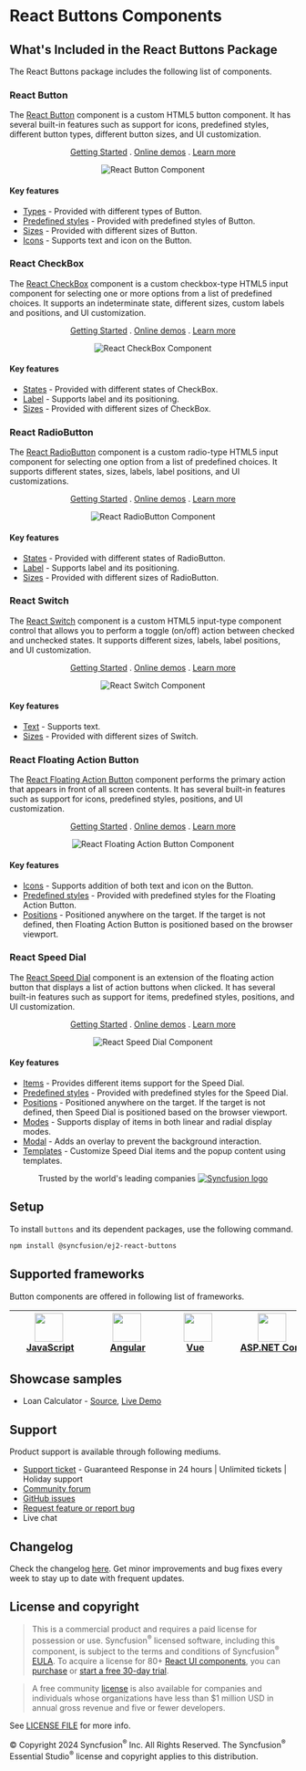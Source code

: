 # React Buttons Components

## What's Included in the React Buttons Package

The React Buttons package includes the following list of components.

### React Button

The [React Button](https://www.syncfusion.com/react-components/react-button?utm_source=npm&utm_medium=listing&utm_campaign=react-buttons-npm) component is a custom HTML5 button component. It has several built-in features such as support for icons, predefined styles, different button types, different button sizes, and UI customization.

<p align="center">
    <a href="https://ej2.syncfusion.com/react/documentation/button/getting-started/?utm_source=npm&utm_medium=listing&utm_campaign=react-buttons-npm">Getting Started</a> .
    <a href="https://ej2.syncfusion.com/react/demos/?utm_source=npm&utm_medium=listing&utm_campaign=react-buttons-npm#/bootstrap5/button/default">Online demos</a> .
    <a href="https://www.syncfusion.com/react-components/react-button?utm_source=npm&utm_medium=listing&utm_campaign=react-buttons-npm">Learn more</a>
</p>

<p align="center">
<img alt="React Button Component" src="https://raw.githubusercontent.com/SyncfusionExamples/nuget-img/master/react/react-button.png">
</p>

#### Key features

* [Types](https://ej2.syncfusion.com/react/documentation/button/types-and-styles#button-types) - Provided with different types of Button.
* [Predefined styles](https://ej2.syncfusion.com/react/documentation/button/types-and-styles#button-styles) - Provided with predefined styles of Button.
* [Sizes](https://ej2.syncfusion.com/react/documentation/button/types-and-styles#button-size) - Provided with different sizes of Button.
* [Icons](https://ej2.syncfusion.com/react/documentation/button/types-and-styles#icons) - Supports text and icon on the Button.

### React CheckBox

The [React CheckBox](https://www.syncfusion.com/react-components/react-checkbox?utm_source=npm&utm_medium=listing&utm_campaign=react-buttons-npm) component is a custom checkbox-type HTML5 input component for selecting one or more options from a list of predefined choices. It supports an indeterminate state, different sizes, custom labels and positions, and UI customization.

<p align="center">
    <a href="https://ej2.syncfusion.com/react/documentation/check-box/getting-started/?utm_source=npm&utm_medium=listing&utm_campaign=react-buttons-npm">Getting Started</a> .
    <a href="https://ej2.syncfusion.com/react/demos/?utm_source=npm&utm_medium=listing&utm_campaign=react-buttons-npm#/bootstrap5/button/checkbox">Online demos</a> .
    <a href="https://www.syncfusion.com/react-components/react-checkbox?utm_source=npm&utm_medium=listing&utm_campaign=react-buttons-npm">Learn more</a>
</p>

<p align="center">
<img alt="React CheckBox Component" src="https://raw.githubusercontent.com/SyncfusionExamples/nuget-img/master/react/react-checkbox.png">
</p>

#### Key features

* [States](https://ej2.syncfusion.com/react/documentation/check-box/getting-started#change-the-checkbox-state) - Provided with different states of CheckBox.
* [Label](https://ej2.syncfusion.com/react/documentation/check-box/label-and-size#label) - Supports label and its positioning.
* [Sizes](https://ej2.syncfusion.com/react/documentation/check-box/label-and-size#size) - Provided with different sizes of CheckBox.

### React RadioButton

The [React RadioButton](https://www.syncfusion.com/react-components/react-radio-button?utm_source=npm&utm_medium=listing&utm_campaign=react-buttons-npm) component is a custom radio-type HTML5 input component for selecting one option from a list of predefined choices. It supports different states, sizes, labels, label positions, and UI customizations.

<p align="center">
    <a href="https://ej2.syncfusion.com/react/documentation/radio-button/getting-started/?utm_source=npm&utm_medium=listing&utm_campaign=react-buttons-npm">Getting Started</a> .
    <a href="https://ej2.syncfusion.com/react/demos/?utm_source=npm&utm_medium=listing&utm_campaign=react-buttons-npm#/bootstrap5/button/radio-button">Online demos</a> .
    <a href="https://www.syncfusion.com/react-components/react-radio-button?utm_source=npm&utm_medium=listing&utm_campaign=react-buttons-npm">Learn more</a>
</p>

<p align="center">
<img alt="React RadioButton Component" src="https://raw.githubusercontent.com/SyncfusionExamples/nuget-img/master/react/react-radio-button.png">
</p>

#### Key features

* [States](https://ej2.syncfusion.com/react/documentation/radio-button/getting-started#change-the-radiobutton-state) - Provided with different states of RadioButton.
* [Label](https://ej2.syncfusion.com/react/documentation/radio-button/label-and-size#label) - Supports label and its positioning.
* [Sizes](https://ej2.syncfusion.com/react/documentation/radio-button/label-and-size#size) - Provided with different sizes of RadioButton.

### React Switch

The [React Switch](https://www.syncfusion.com/react-components/react-toggle-switch-button?utm_source=npm&utm_medium=listing&utm_campaign=react-buttons-npm) component is a custom HTML5 input-type component control that allows you to perform a toggle (on/off) action between checked and unchecked states. It supports different sizes, labels, label positions, and UI customization.

<p align="center">
    <a href="https://ej2.syncfusion.com/react/documentation/switch/getting-started/?utm_source=npm&utm_medium=listing&utm_campaign=react-buttons-npm">Getting Started</a> .
    <a href="https://ej2.syncfusion.com/react/demos/?utm_source=npm&utm_medium=listing&utm_campaign=react-buttons-npm#/bootstrap5/button/switch">Online demos</a> .
    <a href="https://www.syncfusion.com/react-components/react-toggle-switch-button?utm_source=npm&utm_medium=listing&utm_campaign=react-buttons-npm">Learn more</a>
</p>

<p align="center">
<img alt="React Switch Component" src="https://raw.githubusercontent.com/SyncfusionExamples/nuget-img/master/react/react-toggle-switch-button.png">
</p>

#### Key features

* [Text](https://ej2.syncfusion.com/react/documentation/switch/getting-started#set-text-on-switch) - Supports text.
* [Sizes](https://ej2.syncfusion.com/react/documentation/switch/how-to#change-size) - Provided with different sizes of Switch.

### React Floating Action Button

The [React Floating Action Button](https://www.syncfusion.com/react-components/react-fab?utm_source=npm&utm_medium=listing&utm_campaign=react-buttons-npm) component performs the primary action that appears in front of all screen contents. It has several built-in features such as support for icons, predefined styles, positions, and UI customization.

<p align="center">
    <a href="https://ej2.syncfusion.com/react/documentation/floating-action-button/getting-started/?utm_source=npm&utm_medium=listing&utm_campaign=react-buttons-npm">Getting Started</a> .
    <a href="https://ej2.syncfusion.com/react/demos/?utm_source=npm&utm_medium=listing&utm_campaign=react-buttons-npm#/bootstrap5/floating-action-button/overview">Online demos</a> .
    <a href="https://www.syncfusion.com/react-components/react-fab?utm_source=npm&utm_medium=listing&utm_campaign=react-buttons-npm">Learn more</a>
</p>

<p align="center">
<img alt="React Floating Action Button Component" src="https://raw.githubusercontent.com/SyncfusionExamples/nuget-img/master/react/react-fab.png">
</p>

#### Key features

* [Icons](https://ej2.syncfusion.com/react/documentation/floating-action-button/icons) - Supports addition of both text and icon on the Button.
* [Predefined styles](https://ej2.syncfusion.com/react/documentation/floating-action-button/styles) - Provided with predefined styles for the Floating Action Button.
* [Positions](https://ej2.syncfusion.com/react/documentation/floating-action-button/positions) - Positioned anywhere on the target. If the target is not defined, then Floating Action Button is positioned based on the browser viewport.

### React Speed Dial

The [React Speed Dial](https://www.syncfusion.com/react-components/react-speed-dial?utm_source=npm&utm_medium=listing&utm_campaign=react-buttons-npm) component is an extension of the floating action button that displays a list of action buttons when clicked. It has several built-in features such as support for items, predefined styles, positions, and UI customization.

<p align="center">
    <a href="https://ej2.syncfusion.com/react/documentation/speed-dial/getting-started/?utm_source=npm&utm_medium=listing&utm_campaign=react-buttons-npm">Getting Started</a> .
    <a href="https://ej2.syncfusion.com/react/demos/?utm_source=npm&utm_medium=listing&utm_campaign=react-buttons-npm#/bootstrap5/speed-dial/default">Online demos</a> .
    <a href="https://www.syncfusion.com/react-components/react-speed-dial?utm_source=npm&utm_medium=listing&utm_campaign=react-buttons-npm">Learn more</a>
</p>

<p align="center">
<img alt="React Speed Dial Component" src="https://raw.githubusercontent.com/SyncfusionExamples/nuget-img/master/react/react-speeddial.gif">
</p>

#### Key features

* [Items](https://ej2.syncfusion.com/react/documentation/speed-dial/items) - Provides different items support for the Speed Dial.
* [Predefined styles](https://ej2.syncfusion.com/react/documentation/speed-dial/styles) - Provided with predefined styles for the Speed Dial.
* [Positions](https://ej2.syncfusion.com/react/documentation/speed-dial/positions) - Positioned anywhere on the target. If the target is not defined, then Speed Dial is positioned based on the browser viewport.
* [Modes](https://ej2.syncfusion.com/react/documentation/speed-dial/display-modes) - Supports display of items in both linear and radial display modes.
* [Modal](https://ej2.syncfusion.com/react/documentation/speed-dial/modal) - Adds an overlay to prevent the background interaction.
* [Templates](https://ej2.syncfusion.com/react/documentation/speed-dial/template) - Customize Speed Dial items and the popup content using templates.

<p align="center">
Trusted by the world's leading companies
  <a href="https://www.syncfusion.com/">
    <img src="https://raw.githubusercontent.com/SyncfusionExamples/nuget-img/master/syncfusion/syncfusion-trusted-companies.webp" alt="Syncfusion logo">
  </a>
</p>

## Setup

To install `buttons` and its dependent packages, use the following command.

```sh
npm install @syncfusion/ej2-react-buttons
```

## Supported frameworks

Button components are offered in following list of frameworks.

| [<img src="https://ej2.syncfusion.com/github/images/js.svg" height="50" />](https://www.syncfusion.com/javascript-ui-controls?utm_medium=listing&utm_source=github)<br/>&nbsp;&nbsp;&nbsp;&nbsp;&nbsp;[JavaScript](https://www.syncfusion.com/javascript-ui-controls?utm_medium=listing&utm_source=github)&nbsp;&nbsp;&nbsp;&nbsp; | [<img src="https://ej2.syncfusion.com/github/images/angular-new.svg"  height="50" />](https://www.syncfusion.com/angular-components/?utm_medium=listing&utm_source=github)<br/>&nbsp;&nbsp;&nbsp;&nbsp;&nbsp;&nbsp;&nbsp;[Angular](https://www.syncfusion.com/angular-components/?utm_medium=listing&utm_source=github)&nbsp;&nbsp;&nbsp;&nbsp;&nbsp;&nbsp; | [<img src="https://ej2.syncfusion.com/github/images/vue.svg" height="50" />](https://www.syncfusion.com/vue-ui-components?utm_medium=listing&utm_source=github)<br/>&nbsp;&nbsp;&nbsp;&nbsp;&nbsp;&nbsp;&nbsp;[Vue](https://www.syncfusion.com/vue-ui-components?utm_medium=listing&utm_source=github)&nbsp;&nbsp;&nbsp;&nbsp;&nbsp;&nbsp;&nbsp;&nbsp;&nbsp; | [<img src="https://ej2.syncfusion.com/github/images/netcore.svg" height="50" />](https://www.syncfusion.com/aspnet-core-ui-controls?utm_medium=listing&utm_source=github)<br/>&nbsp;&nbsp;[ASP.NET&nbsp;Core](https://www.syncfusion.com/aspnet-core-ui-controls?utm_medium=listing&utm_source=github)&nbsp;&nbsp; | [<img src="https://ej2.syncfusion.com/github/images/netmvc.svg" height="50" />](https://www.syncfusion.com/aspnet-mvc-ui-controls?utm_medium=listing&utm_source=github)<br/>&nbsp;&nbsp;[ASP.NET&nbsp;MVC](https://www.syncfusion.com/aspnet-mvc-ui-controls?utm_medium=listing&utm_source=github)&nbsp;&nbsp; | 
| :-----: | :-----: | :-----: | :-----: | :-----: |

## Showcase samples

* Loan Calculator - [Source](https://github.com/syncfusion/ej2-showcase-react-loan-calculator), [Live Demo](https://ej2.syncfusion.com/showcase/react/loancalculator/?utm_source=npm&utm_medium=listing&utm_campaign=react-button-npm#/default)

## Support

Product support is available through following mediums.

* [Support ticket](https://support.syncfusion.com/support/tickets/create) - Guaranteed Response in 24 hours | Unlimited tickets | Holiday support
* [Community forum](https://www.syncfusion.com/forums/essential-js2?utm_source=npm&utm_medium=listing&utm_campaign=react-buttons-npm)
* [GitHub issues](https://github.com/syncfusion/ej2-react-ui-components/issues/new)
* [Request feature or report bug](https://www.syncfusion.com/feedback/react?utm_source=npm&utm_medium=listing&utm_campaign=react-buttons-npm)
* Live chat

## Changelog

Check the changelog [here](https://github.com/syncfusion/ej2-react-ui-components/blob/master/components/buttons/CHANGELOG.md). Get minor improvements and bug fixes every week to stay up to date with frequent updates.

## License and copyright

> This is a commercial product and requires a paid license for possession or use. Syncfusion<sup>®</sup> licensed software, including this component, is subject to the terms and conditions of Syncfusion<sup>®</sup> [EULA](https://www.syncfusion.com/eula/es/). To acquire a license for 80+ [React UI components](https://www.syncfusion.com/react-components), you can [purchase](https://www.syncfusion.com/sales/products) or [start a free 30-day trial](https://www.syncfusion.com/account/manage-trials/start-trials).

> A free community [license](https://www.syncfusion.com/products/communitylicense) is also available for companies and individuals whose organizations have less than $1 million USD in annual gross revenue and five or fewer developers.

See [LICENSE FILE](https://github.com/syncfusion/ej2-react-ui-components/blob/master/license) for more info.

&copy; Copyright 2024 Syncfusion<sup>®</sup> Inc. All Rights Reserved. The Syncfusion<sup>®</sup> Essential Studio<sup>®</sup> license and copyright applies to this distribution.